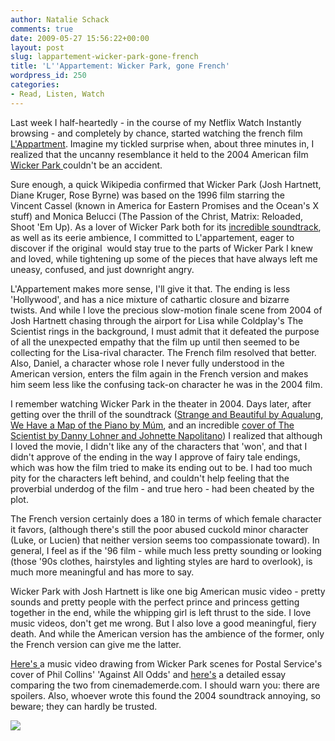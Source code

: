 ```yaml
---
author: Natalie Schack
comments: true
date: 2009-05-27 15:56:22+00:00
layout: post
slug: lappartement-wicker-park-gone-french
title: 'L''Appartement: Wicker Park, gone French'
wordpress_id: 250
categories:
- Read, Listen, Watch
---
```


Last week I half-heartedly - in the course of my Netflix Watch Instantly browsing - and completely by chance, started watching the french film [L'Appartment](http://www.imdb.com/title/tt0115561/). Imagine my tickled surprise when, about three minutes in, I realized that the uncanny resemblance it held to the 2004 American film [Wicker Park ](http://www.imdb.com/title/tt0324554/)couldn't be an accident.

Sure enough, a quick Wikipedia confirmed that Wicker Park (Josh Hartnett, Diane Kruger, Rose Byrne) was based on the 1996 film starring the Vincent Cassel (known in America for Eastern Promises and the Ocean's X stuff) and Monica Belucci (The Passion of the Christ, Matrix: Reloaded, Shoot 'Em Up). As a lover of Wicker Park both for its [incredible soundtrack](http://en.wikipedia.org/wiki/Wicker_Park_(soundtrack)), as well as its eerie ambience, I committed to L'appartement, eager to discover if the original  would stay true to the parts of Wicker Park I knew and loved, while tightening up some of the pieces that have always left me uneasy, confused, and just downright angry.

L'Appartement makes more sense, I'll give it that. The ending is less 'Hollywood', and has a nice mixture of cathartic closure and bizarre twists. And while I love the precious slow-motion finale scene from 2004 of Josh Hartnett chasing through the airport for Lisa while Coldplay's The Scientist rings in the background, I must admit that it defeated the purpose of all the unexpected empathy that the film up until then seemed to be collecting for the Lisa-rival character. The French film resolved that better. Also, Daniel, a character whose role I never fully understood in the American version, enters the film again in the French version and makes him seem less like the confusing tack-on character he was in the 2004 film.

I remember watching Wicker Park in the theater in 2004. Days later, after getting over the thrill of the soundtrack ([Strange and Beautiful by Aqualung](http://www.youtube.com/watch?v=3CGr9WGxr-k), [We Have a Map of the Piano by Múm](http://www.youtube.com/watch?v=gDb8hduT584), and an incredible [cover of The Scientist by Danny Lohner and Johnette Napolitano](http://www.youtube.com/watch?v=Oy-EXUzMmMQ)) I realized that although I loved the movie, I didn't like any of the characters that 'won', and that I didn't approve of the ending in the way I approve of fairy tale endings, which was how the film tried to make its ending out to be. I had too much pity for the characters left behind, and couldn't help feeling that the proverbial underdog of the film - and true hero - had been cheated by the plot.

The French version certainly does a 180 in terms of which female character it favors, (although there's still the poor abused cuckold minor character (Luke, or Lucien) that neither version seems too compassionate toward). In general, I feel as if the '96 film - while much less pretty sounding or looking (those '90s clothes, hairstyles and lighting styles are hard to overlook), is much more meaningful and has more to say.

Wicker Park with Josh Hartnett is like one big American music video - pretty sounds and pretty people with the perfect prince and princess getting together in the end, while the whipping girl is left thrust to the side. I love music videos, don't get me wrong. But I also love a good meaningful, fiery death. And while the American version has the ambience of the former, only the French version can give me the latter.

[Here's ](http://www.youtube.com/watch?v=pvjlivsCBcM)a music video drawing from Wicker Park scenes for Postal Service's cover of Phil Collins' 'Against All Odds' and [here's](http://www.cinemademerde.com/Essay-Lappartment%20Wicker%20Park.shtml) a detailed essay comparing the two from cinemademerde.com. I should warn you: there are spoilers. Also, whoever wrote this found the 2004 soundtrack annoying, so beware; they can hardly be trusted.

![](http://www.notrecinema.com/images/films/3000/3712__appartement.jpg)
